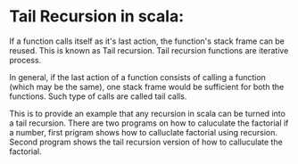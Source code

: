 # Tail Recursion in scala:


If a function calls itself as it's last action, the function's stack frame can be reused. This is known as Tail recursion. Tail recursion functions are iterative process.

In general, if the last action of a function consists of calling a function (which may be the same), one stack frame would be sufficient for both the functions.
Such type of calls are called tail calls.

This is to provide an example that any recursion in scala can be turned into a tail recursion. There are two programs on how to caluculate the factorial if a number, first prigram shows how to calluclate factorial using recursion.
Second program shows the tail recursion version of how to calluculate the factorial.
